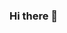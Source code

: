 ### Hi there 👋

<!--
**GGsploit/GGsploit** is a ✨ _special_ ✨ repository because its `README.md` (this file) appears on your GitHub profile.

Here are some ideas to get you started:

- 🔭 I’m currently working on i dont work
- 🌱 I’m currently learning Tonkla
- 👯 I’m looking to collaborate on no
- 🤔 I’m looking for help with coding
- 💬 Ask me about anything
- 📫 How to reach me: IDK
- 😄 Pronouns: pog
- ⚡ Fun fact: subscribe to tacklezaza4826
-->
